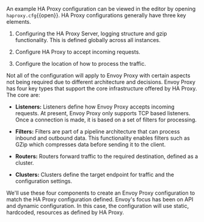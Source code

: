 An example HA Proxy configuration can be viewed in the editor by opening `haproxy.cfg`{{open}}. HA Proxy configurations generally have three key elements.

1) Configuring the HA Proxy Server, logging structure and gzip functionality. This is defined globally across all instances.

2) Configure HA Proxy to accept incoming requests.

3) Configure the location of how to process the traffic.

Not all of the configuration will apply to Envoy Proxy with certain aspects not being required due to different architecture and decisions. Envoy Proxy has four key types that support the core infrastructure offered by HA Proxy. The core are:

* **Listeners:** Listeners define how Envoy Proxy accepts incoming requests. At present, Envoy Proxy only supports TCP based listeners. Once a connection is made, it is based on a set of filters for processing.

* **Filters:** Filters are part of a pipeline architecture that can process inbound and outbound data. This functionality enables filters such as GZip which compresses data before sending it to the client.

* **Routers:** Routers forward traffic to the required destination, defined as a cluster.

* **Clusters:** Clusters define the target endpoint for traffic and the configuration settings.

We'll use these four components to create an Envoy Proxy configuration to match the HA Proxy configuration defined. Envoy's focus has been on API and dynamic configuration. In this case, the configuration will use static, hardcoded, resources as defined by HA Proxy.